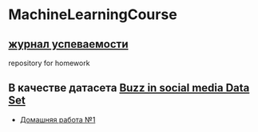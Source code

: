 # MachineLearningCourse
##  [журнал успеваемости](https://docs.google.com/spreadsheets/d/1GKDcJyStZj4zZM7O0GC_9jKip7KIW-pG5yqUNYG5Lzo/edit#gid=0)
repository for homework
## В качестве датасета [Buzz in social media Data Set](https://archive.ics.uci.edu/ml/datasets/Buzz+in+social+media+)

- [Домашняя работа №1](https://github.com/arechesk/MachineLearningCourse/blob/master/Д.З%201/HW1.ipynb)
